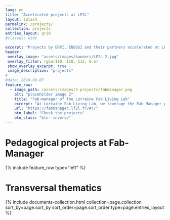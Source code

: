 ```yaml
---
lang: en
title: "Accelerated projects at LF2L"
layout: splash
permalink: /projects/
collection: projects
entries_layout: grid
#classes: wide

excerpt: "Projects by ERPI, ENSGSI and their partners accelerated at LF2L"
header:
 overlay_image: "assets/images/banners/LF2L-2.jpg" 
 overlay_filter: rgba(110, 110, 112, 0.5)
 show_overlay_excerpt: true 
 image_description: "projects"
#  
#date: 2018-09-07
feature_row:
  - image_path: /assets/images/3-projects/fabmanager.png
    alt: "placeholder image 2"
    title: "Fab-manager of the Lorraine Fab Living Lab"
    excerpt: "At Lorraine Fab Living Lab, we leverage the Fab Manager platform—an open-source software—to meticulously document and share a diverse array of projects developed by our students. This innovative approach allows our students to learn by doing, engaging in hands-on experiences that span from crafting prototypes to designing intermediary objects and conducting usability tests. Through this comprehensive methodology, we validate prospective solutions and empower our students to excel in practical, real-world scenarios."
    url: "https://fabmanager.lf2l.fr/#!/"
    btn_label: "Check the projects"
    btn_class: "btn--inverse"
---
```


# Pedagogical projects at Fab-Manager

{% include feature_row type="left" %}



# Transversal thematics


<div class="entries-{{ page.entries_layout }}">
  {% include documents-collection.html collection=page.collection sort_by=page.sort_by sort_order=page.sort_order type=page.entries_layout %}
</div>



